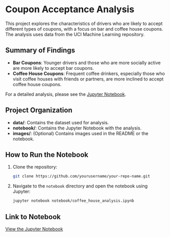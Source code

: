 # Coupon Acceptance Analysis

This project explores the characteristics of drivers who are likely to accept different types of coupons, with a focus on bar and coffee house coupons. The analysis uses data from the UCI Machine Learning repository.

## Summary of Findings

- **Bar Coupons**: Younger drivers and those who are more socially active are more likely to accept bar coupons.
- **Coffee House Coupons**: Frequent coffee drinkers, especially those who visit coffee houses with friends or partners, are more inclined to accept coffee house coupons.

For a detailed analysis, please see the [Jupyter Notebook](notebook/coffee_house_analysis.ipynb).

## Project Organization

- **data/**: Contains the dataset used for analysis.
- **notebook/**: Contains the Jupyter Notebook with the analysis.
- **images/**: (Optional) Contains images used in the README or the notebook.

## How to Run the Notebook

1. Clone the repository:
    ```bash
    git clone https://github.com/yourusername/your-repo-name.git
    ```
2. Navigate to the `notebook` directory and open the notebook using Jupyter:
    ```bash
    jupyter notebook notebook/coffee_house_analysis.ipynb
    ```

## Link to Notebook
[View the Jupyter Notebook](notebook/coffee_house_analysis.ipynb)

